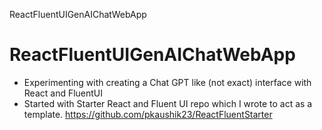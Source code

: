 ReactFluentUIGenAIChatWebApp

# ReactFluentUIGenAIChatWebApp
* Experimenting with creating a Chat GPT like (not exact) interface with React and FluentUI
* Started with Starter React and Fluent UI repo which I wrote to act as a template. https://github.com/pkaushik23/ReactFluentStarter
